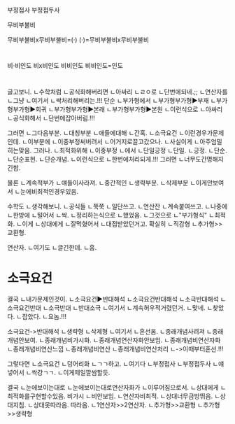 #
부정접사
부정접두사

무비부불비

무비부불비x무비부불비=(·)
(·)=무비부불비x무비부불비

#
비·비인도
비x비인도
비비인도
비비인도=인도


#
글고보니.
ㄴ수학처럼
ㄴ공식화해버리면
ㄴ아싸리
ㄴㄹㅇ로
ㄴ단번에되네.;;
ㄴ연산자를
ㄴ그냥
ㄴ여기서
ㄴ싹처리해버리는.!!!
단순
ㄴ부가형에서
ㄴ부가형부가형▶부재
ㄴ부가형부가형▶회귀
ㄴ부가형부가형▶본래
ㄴ부가형부가형▶본원
ㄴ이런식으로
ㄴ아싸리
ㄴ공식화해서
ㄴ단번에잡아버림.!!!

그러면
ㄴ그다음부분.
ㄴ대칭부분
ㄴ애들에대해
ㄴ간혹.
ㄴ소극요건
ㄴ이런경우가문제인데.
ㄴ이부분에
ㄴ이중부정써버려서
ㄴ어거지로끌고갔으나.
ㄴ사실이게
ㄴ아주엄밀히는맞음.
그러나.
ㄴ최적화위해
ㄴ이중부정
ㄴ에서
ㄴ단일긍정
ㄴ단일.
ㄴ긍정.
ㄴ단순.
ㄴ단순표현.
ㄴ단순개념.
ㄴ이런식으로
ㄴ한번에처리되게.!!!
그러면
ㄴ너무도간명해지긴함.

물론
ㄴ계속적부가
ㄴ얘들이사라져.
ㄴ중간적인
ㄴ생략부분.
ㄴ삭제부분
ㄴ이게안보여서
ㄴ눈에비최적인경우있음.

수학도
ㄴ생각해보니.
ㄴ공식들
ㄴ쭉쭉
ㄴ일단쓰고.
ㄴ연산잔
ㄴ계속붙여쓰고.
ㄴ나중에
ㄴ한방에
ㄴ털어서
ㄴ싹.
ㄴ정리하는식으로
ㄴ했었음.
ㄴ그것으로
ㄴ"부가형식"
ㄴ최적화.
ㄴ이게
ㄴ상대에게
ㄴ잘먹혔어서
ㄴ대접받았던거고.
확실히
ㄴ직감형
ㄴ추가형>>교환형.

연산자.
ㄴ여기도
ㄴ글긴한데.
ㄴ흠.

# 소극요건
결국
ㄴ내가문제인것이.
ㄴ소극요건▶반대해석
ㄴ소극요건반대해석
ㄴ소극반대해석
ㄴ소극요건반대
ㄴ소극반대
ㄴ반대소극
ㄴ여기서
ㄴ계속허우적거렸던거.
ㄴ맞네.
ㄴ찾았다.
ㄴ잡았다.
ㄴ요놈.!!!

소극요건->반대해석
ㄴ생략형
ㄴ삭제형
ㄴ여기서
ㄴ혼선옴.
ㄴ종래개념사려져
ㄴ종래개념안보여.
ㄴ종래개념비가시화.
ㄴ종래개념연산자화안보임.
ㄴ종래개념비연산자화
ㄴ종래개념비연산느낌
ㄴ종래개념비연산
ㄴ종래개념비연산처리
ㄴ->이때부터혼선.!!!

그렇다면
ㄴ소극요건
ㄴ덩어리화
ㄴㄱㄱ하고.
ㄴ여기다
ㄴ부정접사
ㄴ부정접두사
ㄴ얘넣어서
ㄴ싹걍ㄱㄱ.
ㄴ이게제일깔쌈할듯.

결국
ㄴ눈에보이는대로
ㄴ눈에보이는대로연산자화가
ㄴ이루어짐으로서.
ㄴ상대에게
ㄴ최적화를구현할수있음.
비가시
ㄴ비안보임.
ㄴ연산자비최적.
ㄴ상대너무금방뛰음.
ㄴ상대지침.
ㄴ상대못따라옴.
따라옴.
ㄴ1연산자>>2연산자.
ㄴ추가형>>교환형
ㄴ추가형>>생략형



